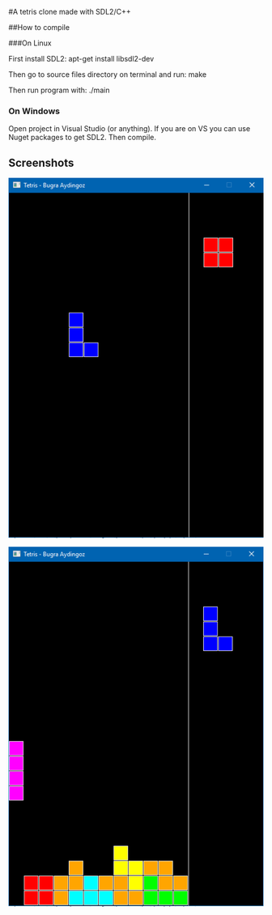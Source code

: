 #A tetris clone made with SDL2/C++

##How to compile

###On Linux

First install SDL2: apt-get install libsdl2-dev

Then go to source files directory on terminal and run: make

Then run program with: ./main

### On Windows

Open project in Visual Studio (or anything). If you are on VS you can use Nuget packages to get SDL2. Then compile.

## Screenshots

![Alt text](Tetris/data/Screenshot_1.png?raw=true)

![Alt text](Tetris/data/Screenshot_2.png?raw=true)
